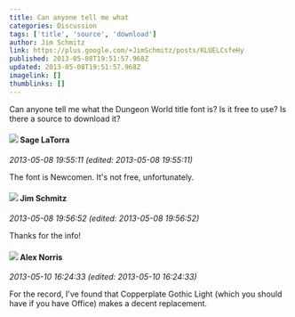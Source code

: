 ```yaml
---
title: Can anyone tell me what
categories: Discussion
tags: ['title', 'source', 'download']
author: Jim Schmitz
link: https://plus.google.com/+JimSchmitz/posts/KLUELCsfeHy
published: 2013-05-08T19:51:57.968Z
updated: 2013-05-08T19:51:57.968Z
imagelink: []
thumblinks: []
---
```


Can anyone tell me what the Dungeon World title font is? Is it free to use? Is there a source to download it?
<div id='comment z12yixra3yvkgtnvh22bzxlrzujedfo3c'>
  <h4><img src='{{site.baseurl}}//images/avatars/117415966179711277938_photo.jpg'> Sage LaTorra</h4>
      <p><cite>2013-05-08 19:55:11 (edited: 2013-05-08 19:55:11)</cite></p>
        <p>The font is Newcomen. It&#39;s not free, unfortunately.</p>
</div>
        

<div id='comment z12yixra3yvkgtnvh22bzxlrzujedfo3c'>
  <h4><img src='{{site.baseurl}}//images/avatars/114235452637611058210_photo.jpg'> Jim Schmitz</h4>
      <p><cite>2013-05-08 19:56:52 (edited: 2013-05-08 19:56:52)</cite></p>
        <p>Thanks for the info!</p>
</div>
        

<div id='comment z12yixra3yvkgtnvh22bzxlrzujedfo3c'>
  <h4><img src='{{site.baseurl}}//images/avatars/112750659160242168572_photo.jpg'> Alex Norris</h4>
      <p><cite>2013-05-10 16:24:33 (edited: 2013-05-10 16:24:33)</cite></p>
        <p>For the record, I&#39;ve found that Copperplate Gothic Light (which you should have if you have Office) makes a decent replacement.</p>
</div>
        
